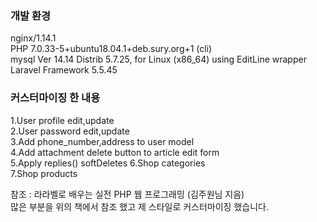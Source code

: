 ### 개발 환경  
nginx/1.14.1  
PHP 7.0.33-5+ubuntu18.04.1+deb.sury.org+1 (cli)  
mysql  Ver 14.14 Distrib 5.7.25, for Linux (x86_64) using  EditLine wrapper  
Laravel Framework 5.5.45  
  
### 커스터마이징 한 내용  
1.User profile edit,update  
2.User password edit,update  
3.Add phone_number,address to user model  
4.Add attachment delete button to article edit form  
5.Apply replies() softDeletes
6.Shop categories  
7.Shop products  
  
참조 : 라라벨로 배우는 실전 PHP 웹 프로그래밍 (김주원님 지음)  
많은 부분을 위의 책에서 참조 했고 제 스타일로 커스터마이징 했습니다.  
